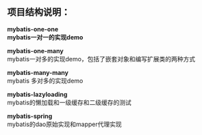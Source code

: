 ## **项目结构说明：**
**mybatis-one-one**      
****mybatis一对一的实现demo****  
  
**mybatis-one-many**     
mybatis一对多的实现demo，包括了嵌套对象和编写扩展类的两种方式

**mybatis-many-many**   
 mybatis 多对多的实现demo
 
**mybatis-lazyloading**  
mybatis的懒加载和一级缓存和二级缓存的测试

**mybatis-spring**       
mybatis的dao原始实现和mapper代理实现
